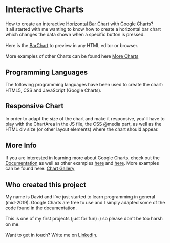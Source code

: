 # Interactive Charts
How to create an interactive <a href="https://developers.google.com/chart/interactive/docs/gallery/barchart" target="_blank">Horizontal Bar Chart</a> with <a href="https://developers.google.com/chart/" target="_blank">Google Charts</a>?
<br>
It all started with me wanting to know how to create a horizontal bar chart which changes the data shown when a specific button is pressed.
<br>
<br>
Here is the <a href="https://github.com/DavidJKTofan/Interactive-Google-Charts/blob/master/Examples/BarChart-Buttons.html" target="_blank">BarChart</a> to preview in any HTML editor or browser. 
<br>
<br>
More examples of other Charts can be found here <a href="https://github.com/DavidJKTofan/Interactive-Google-Charts/tree/master/Examples" target="_blank">More Charts</a>

## Programming Languages
The following programming languages have been used to create the chart: HTML5, CSS and JavaScript (Google Charts).

## Responsive Chart
In order to adapt the size of the chart and make it responsive, you'll have to play with the ChartArea in the JS file, the CSS @media part, as well as the HTML div size (or other layout elements) where the chart should appear.

## More Info
If you are interested in learning more about Google Charts, check out the <a href="https://developers.google.com/chart/interactive/docs/" target="_blank">Documentation</a> as well as other examples <a href="https://www.w3schools.com/howto/howto_google_charts.asp" target="_blank">here</a> and <a href="https://www.tutorialspoint.com/googlecharts/index.htm" target="_blank">here</a>. More examples can be found here: <a href="https://developers.google.com/chart/interactive/docs/gallery" target="_blank">Chart Gallery</a>

## Who created this project
My name is David and I've just started to learn programming in general (mid-2019). Google Charts are free to use and I simply adapted some of the code found in the documentation.
<br>
<br>
This is one of my first projects (just for fun) :) so please don't be too harsh on me.
<br>
<br>
Want to get in touch? Write me on <a href="https://www.linkedin.com/in/davidtofan" target="_blank">LinkedIn</a>.
